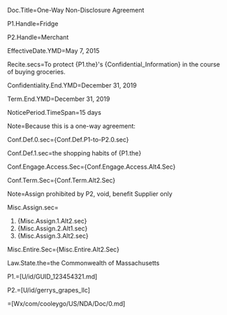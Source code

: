 Doc.Title=One-Way Non-Disclosure Agreement

P1.Handle=Fridge

P2.Handle=Merchant

EffectiveDate.YMD=May 7, 2015

Recite.secs=To protect {P1.the}'s {Confidential_Information} in the course of buying groceries.

Confidentiality.End.YMD=December 31, 2019

Term.End.YMD=December 31, 2019

NoticePeriod.TimeSpan=15 days

Note=Because this is a one-way agreement:

Conf.Def.0.sec={Conf.Def.P1-to-P2.0.sec}

Conf.Def.1.sec=the shopping habits of {P1.the}

Conf.Engage.Access.Sec={Conf.Engage.Access.Alt4.Sec}

Conf.Term.Sec={Conf.Term.Alt2.Sec}

Note=Assign prohibited by P2, void, benefit Supplier only

Misc.Assign.sec=<ol><li>{Misc.Assign.1.Alt2.sec}<li>{Misc.Assign.2.Alt1.sec}<li>{Misc.Assign.3.Alt2.sec}</ol>

Misc.Entire.Sec={Misc.Entire.Alt2.Sec}

Law.State.the=the Commonwealth of Massachusetts

P1.=[U/id/GUID_123454321.md]

P2.=[U/id/gerrys_grapes_llc]

=[Wx/com/cooleygo/US/NDA/Doc/0.md]

